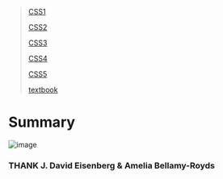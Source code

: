>[CSS1](https://drive.google.com/file/d/1ds-LvMzEOH56H5au98322z1gEijYwVjF/view?usp=sharing)
>
>[CSS2](https://drive.google.com/file/d/1OydlKcS4O5tJq74k7DLLLkZSb1GAINBM/view?usp=sharing)
>
>[CSS3](https://drive.google.com/file/d/1QnyHnnutEJSqcgLSnRh42FkICwMc8wtD/view?usp=sharing)
>
>[CSS4](https://drive.google.com/file/d/1VOYpACDjlF_f7L-xy0vsByrramnCVKDl/view?usp=sharing)
>
>[CSS5](https://drive.google.com/file/d/1gAsEugJKzsAitKtAHdQW_KGgikCsa2uz/view?usp=sharing)
>
>[textbook](https://drive.google.com/file/d/1OA9TAYwcn1Zf9JIQEnD_PGM7GoAOPKHC/view?usp=sharing)
>
# Summary
![image](https://www.linkpicture.com/q/SVG.drawio.png)
### THANK J. David Eisenberg & Amelia Bellamy-Royds

